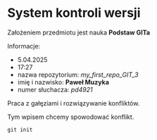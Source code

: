# System kontroli wersji

Założeniem przedmiotu jest nauka **Podstaw GITa**

Informacje:
- 5.04.2025
- 17:27
- nazwa repozytorium: *my_first_repo_GIT_3*
- imię i nazwisko: **Paweł Muzyka**
- numer słuchacza: *pd4921*

Praca z gałęziami i rozwiązywanie konfliktów.

Tym wpisem chcemy spowodować konflikt.

`git init`
